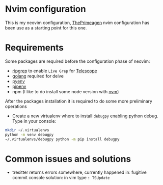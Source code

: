 # Nvim configuration
This is my neovim configuration, [ThePrimeagen](https://www.youtube.com/watch?v=w7i4amO_zaE) nvim configuration has been use as a starting point for this one.

# Requirements
Some packages are required before the configuration phase of neovim:
- [ripgrep](https://github.com/BurntSushi/ripgrep) to enable `Live Grep` for [Telescope](https://github.com/nvim-telescope/telescope.nvim)
- [golang](https://go.dev/doc/install) required for delve
- [pyenv](https://github.com/pyenv/pyenv) 
- [pipenv](https://github.com/pypa/pipenv)
- npm (I like to do install some node version with [nvm](https://github.com/nvm-sh/nvm))

After the packages installation it is required to do some more preliminary operations
- Create a new virtualenv where to install `debugpy` enabling python debug.
Type in your console:
```bash
mkdir ~/.virtualenvs
python -m venv debugpy
~/.virtualenvs/debugpy python -m pip install debugpy
```


# Common issues and solutions
- tresitter returns errors somewhere, currently happened in: fugitive commit console
solution: in vim type `: TSUpdate`
